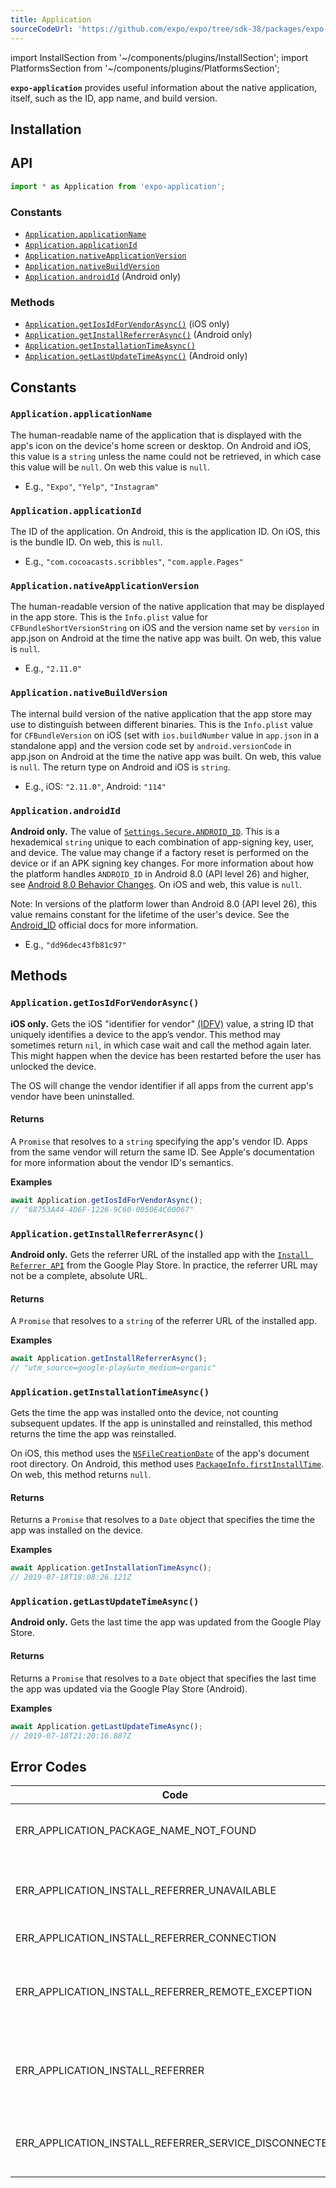 ```yaml
---
title: Application
sourceCodeUrl: 'https://github.com/expo/expo/tree/sdk-38/packages/expo-application'
---
```


import InstallSection from '~/components/plugins/InstallSection';
import PlatformsSection from '~/components/plugins/PlatformsSection';

**`expo-application`** provides useful information about the native application, itself, such as the ID, app name, and build version.

<PlatformsSection android emulator ios simulator web />

## Installation

<InstallSection packageName="expo-application" />

## API

```js
import * as Application from 'expo-application';
```

### Constants

- [`Application.applicationName`](#applicationapplicationname)
- [`Application.applicationId`](#applicationapplicationid)
- [`Application.nativeApplicationVersion`](#applicationnativeapplicationversion)
- [`Application.nativeBuildVersion`](#applicationnativebuildversion)
- [`Application.androidId`](#applicationandroidid) (Android only)

### Methods

- [`Application.getIosIdForVendorAsync()`](#applicationgetiosidforvendorasync) (iOS only)
- [`Application.getInstallReferrerAsync()`](#applicationgetinstallreferrerasync) (Android only)
- [`Application.getInstallationTimeAsync()`](#applicationgetinstallationtimeasync)
- [`Application.getLastUpdateTimeAsync()`](#applicationgetlastupdatetimeasync) (Android only)

## Constants

### `Application.applicationName`

The human-readable name of the application that is displayed with the app's icon on the device's home screen or desktop. On Android and iOS, this value is a `string` unless the name could not be retrieved, in which case this value will be `null`. On web this value is `null`.

- E.g., `"Expo"`, `"Yelp"`, `"Instagram"`

### `Application.applicationId`

The ID of the application. On Android, this is the application ID. On iOS, this is the bundle ID. On web, this is `null`.

- E.g., `"com.cocoacasts.scribbles"`, `"com.apple.Pages"`

### `Application.nativeApplicationVersion`

The human-readable version of the native application that may be displayed in the app store. This is the `Info.plist` value for `CFBundleShortVersionString` on iOS and the version name set by `version` in app.json on Android at the time the native app was built. On web, this value is `null`.

- E.g., `"2.11.0"`

### `Application.nativeBuildVersion`

The internal build version of the native application that the app store may use to distinguish between different binaries. This is the `Info.plist` value for `CFBundleVersion` on iOS (set with `ios.buildNumber` value in `app.json` in a standalone app) and the version code set by `android.versionCode` in app.json on Android at the time the native app was built. On web, this value is `null`. The return type on Android and iOS is `string`.

- E.g., iOS: `"2.11.0"`, Android: `"114"`

### `Application.androidId`

**Android only.** The value of [`Settings.Secure.ANDROID_ID`](https://developer.android.com/reference/android/provider/Settings.Secure.html#ANDROID_ID). This is a hexademical `string` unique to each combination of app-signing key, user, and device. The value may change if a factory reset is performed on the device or if an APK signing key changes. For more information about how the platform handles `ANDROID_ID` in Android 8.0 (API level 26) and higher, see [Android 8.0 Behavior Changes](https://developer.android.com/about/versions/oreo/android-8.0-changes.html#privacy-all). On iOS and web, this value is `null`.

Note: In versions of the platform lower than Android 8.0 (API level 26), this value remains constant for the lifetime of the user's device. See the [Android_ID](https://developer.android.com/reference/android/provider/Settings.Secure.html#ANDROID_ID) official docs for more information.

- E.g., `"dd96dec43fb81c97"`

## Methods

### `Application.getIosIdForVendorAsync()`

**iOS only.** Gets the iOS "identifier for vendor" [(IDFV)](https://developer.apple.com/documentation/uikit/uidevice/1620059-identifierforvendor) value, a string ID that uniquely identifies a device to the app’s vendor. This method may sometimes return `nil`, in which case wait and call the method again later. This might happen when the device has been restarted before the user has unlocked the device.

The OS will change the vendor identifier if all apps from the current app's vendor have been uninstalled.

#### Returns

A `Promise` that resolves to a `string` specifying the app's vendor ID. Apps from the same vendor will return the same ID. See Apple's documentation for more information about the vendor ID's semantics.

**Examples**

```js
await Application.getIosIdForVendorAsync();
// "68753A44-4D6F-1226-9C60-0050E4C00067"
```

### `Application.getInstallReferrerAsync()`

**Android only.** Gets the referrer URL of the installed app with the [`Install Referrer API`](https://developer.android.com/google/play/installreferrer) from the Google Play Store. In practice, the referrer URL may not be a complete, absolute URL.

#### Returns

A `Promise` that resolves to a `string` of the referrer URL of the installed app.

**Examples**

```js
await Application.getInstallReferrerAsync();
// "utm_source=google-play&utm_medium=organic"
```

### `Application.getInstallationTimeAsync()`

Gets the time the app was installed onto the device, not counting subsequent updates. If the app is uninstalled and reinstalled, this method returns the time the app was reinstalled.

On iOS, this method uses the [`NSFileCreationDate`](https://developer.apple.com/documentation/foundation/nsfilecreationdate?language=occ) of the app's document root directory. On Android, this method uses [`PackageInfo.firstInstallTime`](https://developer.android.com/reference/android/content/pm/PackageInfo.html#firstInstallTime). On web, this method returns `null`.

#### Returns

Returns a `Promise` that resolves to a `Date` object that specifies the time the app was installed on the device.

**Examples**

```js
await Application.getInstallationTimeAsync();
// 2019-07-18T18:08:26.121Z
```

### `Application.getLastUpdateTimeAsync()`

**Android only.** Gets the last time the app was updated from the Google Play Store.

#### Returns

Returns a `Promise` that resolves to a `Date` object that specifies the last time the app was updated via the Google Play Store (Android).

**Examples**

```js
await Application.getLastUpdateTimeAsync();
// 2019-07-18T21:20:16.887Z
```

## Error Codes

| Code                                                  | Description                                                                                                                                                                                                                                                                                                                                                                                                    |
| ----------------------------------------------------- | -------------------------------------------------------------------------------------------------------------------------------------------------------------------------------------------------------------------------------------------------------------------------------------------------------------------------------------------------------------------------------------------------------------- |
| ERR_APPLICATION_PACKAGE_NAME_NOT_FOUND                | Error code thrown by `getInstallationTimeAsync` and `getLastUpdateTimeAsync`. This may be thrown if the package information or package name could not be retrieved.                                                                                                                                                                                                                                            |
| ERR_APPLICATION_INSTALL_REFERRER_UNAVAILABLE          | The current Play Store app doesn't provide the installation referrer API, or the Play Store may not be installed. This error code may come up when testing on an AVD that doesn't come with the Play Store pre-installed, such as the Google Pixel 3 and Nexus 6.                                                                                                                                              |
| ERR_APPLICATION_INSTALL_REFERRER_CONNECTION           | A connection could not be established to the Google Play Store.                                                                                                                                                                                                                                                                                                                                                |
| ERR_APPLICATION_INSTALL_REFERRER_REMOTE_EXCEPTION     | A `RemoteException` was thrown after a connection was established to the Play Store. This may happen if the process hosting the remote object is no longer available, which usually means the process crashed. See https://stackoverflow.com/questions/3156389/android-remoteexceptions-and-services.                                                                                                          |
| ERR_APPLICATION_INSTALL_REFERRER                      | General default case error code for the `getInstallReferrerAsync` method. This error code will be thrown if an exception occurred when getting the install referrer, but the exception was none of the more precise errors. The [`responseCode`](https://developer.android.com/reference/com/android/installreferrer/api/InstallReferrerClient.InstallReferrerResponse.html) is provided along with the error. |
| ERR_APPLICATION_INSTALL_REFERRER_SERVICE_DISCONNECTED | Connection to the install referrer service was lost. This error is thrown when an attempt was made to connect and set up the install referrer service, but the connection was lost. See the [Android documentation](https://developer.android.com/reference/com/android/installreferrer/api/InstallReferrerStateListener) for more information.                                                                |
